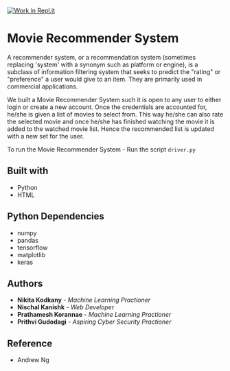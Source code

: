 [![Work in Repl.it](https://classroom.github.com/assets/work-in-replit-14baed9a392b3a25080506f3b7b6d57f295ec2978f6f33ec97e36a161684cbe9.svg)](https://classroom.github.com/online_ide?assignment_repo_id=286635&assignment_repo_type=GroupAssignmentRepo)

# Movie Recommender System
A recommender system, or a recommendation system (sometimes replacing 'system' with a synonym such as platform or engine), is a subclass of information filtering system that seeks to predict the "rating" or "preference" a user would give to an item. They are primarily used in commercial applications.

We built a Movie Recommender System such it is open to any user to either login or create a new account. Once the credentials are accounted for, he/she is given a list of movies to select from. This way he/she can also rate the selected movie and once he/she has finished watching the movie it is added to the watched movie list. Hence the recommended list is updated with a new set for the user.


To run the Movie Recommender System - Run the script `driver.py`


## Built with
* Python
* HTML
## Python Dependencies
* numpy
* pandas
* tensorflow
* matplotlib
* keras

## Authors
* **Nikita Kodkany** - *Machine Learning Practioner*
* **Nischal Kanishk** - *Web Developer*
* **Prathamesh Korannae** - *Machine Learning Practioner*
* **Prithvi Gudodagi** - *Aspiring Cyber Security Practioner*

## Reference
* Andrew Ng
